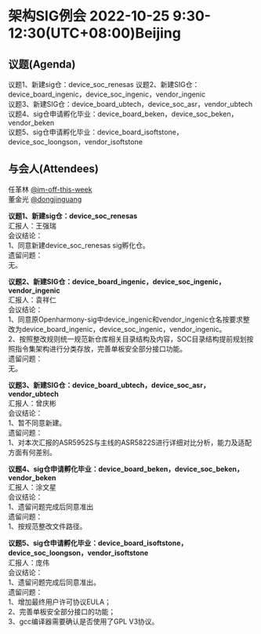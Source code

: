 # 架构SIG例会 2022-10-25 9:30-12:30(UTC+08:00)Beijing

## 议题(Agenda)
议题1、新建sig仓：device_soc_renesas
议题2、新建SIG仓：device_board_ingenic，device_soc_ingenic，vendor_ingenic  
议题3、新建SIG仓：device_board_ubtech，device_soc_asr，vendor_ubtech  
议题4、sig仓申请孵化毕业：device_board_beken，device_soc_beken，vendor_beken  
议题5、sig仓申请孵化毕业：device_board_isoftstone，device_soc_loongson，vendor_isoftstone  

## 与会人(Attendees)
任革林 [@im-off-this-week](https://gitee.com/im-off-this-week)  
董金光 [@dongjinguang](https://gitee.com/dongjinguang)  

**议题1、新建sig仓：device_soc_renesas**  
汇报人：王强瑞  
会议结论：  
1、同意新建device_soc_renesas sig孵化仓。  
遗留问题：  
无。  

**议题2、新建SIG仓：device_board_ingenic，device_soc_ingenic，vendor_ingenic**  
汇报人：袁祥仁  
会议结论：  
1、同意原Openharmony-sig中device_ingenic和vendor_ingenic仓名按要求整改为device_board_ingenic，device_soc_ingenic，vendor_ingenic。  
2、按照整改规则统一规范新仓库相关目录结构及内容，SOC目录结构提前规划按照指令集架构进行分类存放，完善单板安全部分接口功能。  
遗留问题：  
无。  

**议题3、新建SIG仓：device_board_ubtech，device_soc_asr，vendor_ubtech**  
汇报人：曾庆彬  
会议结论：  
1、暂不同意新建。  
遗留问题：  
1、对本次汇报的ASR5952S与主线的ASR5822S进行详细对比分析，能力及适配方面有何差别。  

**议题4、sig仓申请孵化毕业：device_board_beken，device_soc_beken，vendor_beken**  
汇报人：涂文星  
会议结论：  
1、遗留问题完成后同意准出  
遗留问题：  
1、按规范整改文件路径。  

**议题5、sig仓申请孵化毕业：device_board_isoftstone，device_soc_loongson，vendor_isoftstone**  
汇报人：庞伟  
会议结论：  
1、遗留问题完成后同意准出。  
遗留问题：  
1、增加最终用户许可协议EULA；  
2、完善单板安全部分接口的功能；  
3、gcc编译器需要确认是否使用了GPL V3协议。  
